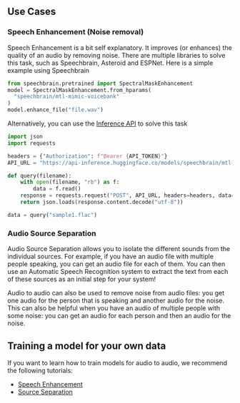 ## Use Cases

### Speech Enhancement (Noise removal)

Speech Enhancement is a bit self explanatory. It improves (or enhances) the quality of an audio by removing noise. There are multiple libraries to solve this task, such as Speechbrain, Asteroid and ESPNet. Here is a simple example using Speechbrain 

```python
from speechbrain.pretrained import SpectralMaskEnhancement
model = SpectralMaskEnhancement.from_hparams(
  "speechbrain/mtl-mimic-voicebank"
)
model.enhance_file("file.wav")
```

Alternatively, you can use the [Inference API](https://huggingface.co/inference-api) to solve this task

```python
import json
import requests

headers = {"Authorization": f"Bearer {API_TOKEN}"}
API_URL = "https://api-inference.huggingface.co/models/speechbrain/mtl-mimic-voicebank"

def query(filename):
    with open(filename, "rb") as f:
        data = f.read()
    response = requests.request("POST", API_URL, headers=headers, data=data)
    return json.loads(response.content.decode("utf-8"))

data = query("sample1.flac")
```

### Audio Source Separation

Audio Source Separation allows you to isolate the different sounds from the individual sources. For example, if you have an audio file with multiple people speaking, you can get an audio file for each of them. You can then use an Automatic Speech Recognition system to extract the text from each of these sources as an initial step for your system!

Audio to audio can also be used to remove noise from audio files: you get one audio for the person that is speaking and another audio for the noise. This can also be helpful when you have an audio of multiple people with some noise: you can get an audio for each person and then an audio for the noise.

## Training a model for your own data

If you want to learn how to train models for audio to audio, we recommend the following tutorials:

- [Speech Enhancement](https://speechbrain.github.io/tutorial_enhancement.html)
- [Source Separation](https://speechbrain.github.io/tutorial_separation.html)